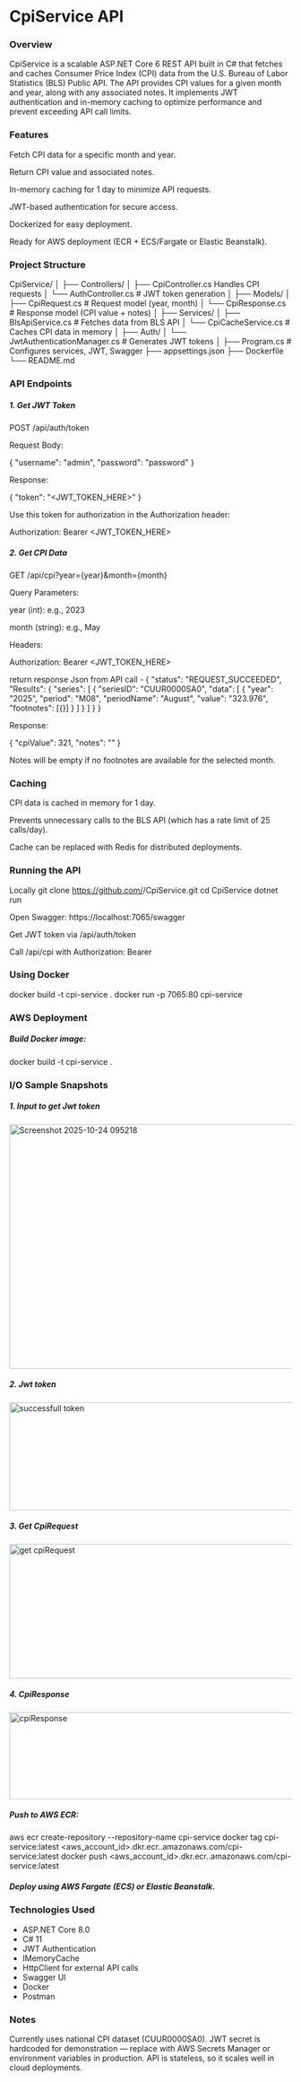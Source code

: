 # CpiService API
### Overview

CpiService is a scalable ASP.NET Core 6 REST API built in C# that fetches and caches Consumer Price Index (CPI) data from the U.S. Bureau of Labor Statistics (BLS) Public API. The API provides CPI values for a given month and year, along with any associated notes. It implements JWT authentication and in-memory caching to optimize performance and prevent exceeding API call limits.

### Features

Fetch CPI data for a specific month and year.

Return CPI value and associated notes.

In-memory caching for 1 day to minimize API requests.

JWT-based authentication for secure access.

Dockerized for easy deployment.

Ready for AWS deployment (ECR + ECS/Fargate or Elastic Beanstalk).

### Project Structure
CpiService/
│
├── Controllers/
│   ├── CpiController.cs       Handles CPI requests
│   └── AuthController.cs      # JWT token generation
│
├── Models/
│   ├── CpiRequest.cs          # Request model (year, month)
│   └── CpiResponse.cs         # Response model (CPI value + notes)
│
├── Services/
│   ├── BlsApiService.cs       # Fetches data from BLS API
│   └── CpiCacheService.cs     # Caches CPI data in memory
│
├── Auth/
│   └── JwtAuthenticationManager.cs   # Generates JWT tokens
│
├── Program.cs                 # Configures services, JWT, Swagger
├── appsettings.json
├── Dockerfile
└── README.md

### API Endpoints
##### 1. Get JWT Token

POST /api/auth/token

Request Body:

{
  "username": "admin",
  "password": "password"
}


Response:

{
  "token": "<JWT_TOKEN_HERE>"
}


Use this token for authorization in the Authorization header:

Authorization: Bearer <JWT_TOKEN_HERE>

##### 2. Get CPI Data

GET /api/cpi?year={year}&month={month}

Query Parameters:

year (int): e.g., 2023

month (string): e.g., May

Headers:

Authorization: Bearer <JWT_TOKEN_HERE>

return response Json from API call -
{
  "status": "REQUEST_SUCCEEDED",
  "Results": {
    "series": [
      {
        "seriesID": "CUUR0000SA0",
        "data": [
          {
            "year": "2025",
            "period": "M08",
            "periodName": "August",
            "value": "323.976",
            "footnotes": [{}]
          }
        ]
      }
    ]
  }
}



Response:

{
  "cpiValue": 321,
  "notes": ""
}


Notes will be empty if no footnotes are available for the selected month.

### Caching

CPI data is cached in memory for 1 day.

Prevents unnecessary calls to the BLS API (which has a rate limit of 25 calls/day).

Cache can be replaced with Redis for distributed deployments.

### Running the API
Locally
git clone https://github.com/<your-username>/CpiService.git
cd CpiService
dotnet run


Open Swagger: https://localhost:7065/swagger

Get JWT token via /api/auth/token

Call /api/cpi with Authorization: Bearer <token>

### Using Docker
docker build -t cpi-service .
docker run -p 7065:80 cpi-service

### AWS Deployment

##### Build Docker image:

docker build -t cpi-service .

### I/O Sample Snapshots
##### 1. Input to get Jwt token

<img width="931" height="436" alt="Screenshot 2025-10-24 095218" src="https://github.com/user-attachments/assets/1298a4c2-8e9c-48bb-8707-8385f055a95a" />

##### 2. Jwt token

<img width="925" height="193" alt="successfull token" src="https://github.com/user-attachments/assets/ee84c39b-04a6-4ea4-87c0-8b90fe81f26c" />

##### 3. Get CpiRequest
<img width="642" height="240" alt="get cpiRequest" src="https://github.com/user-attachments/assets/9ddef05d-4178-4371-ab52-de054def3ba1" />


##### 4. CpiResponse
<img width="643" height="155" alt="cpiResponse" src="https://github.com/user-attachments/assets/f4ef95ed-0c3e-40bf-b226-1433873086a6" />


##### Push to AWS ECR:

aws ecr create-repository --repository-name cpi-service
docker tag cpi-service:latest <aws_account_id>.dkr.ecr.<region>.amazonaws.com/cpi-service:latest
docker push <aws_account_id>.dkr.ecr.<region>.amazonaws.com/cpi-service:latest


##### Deploy using AWS Fargate (ECS) or Elastic Beanstalk.

### Technologies Used

- ASP.NET Core 8.0
- C# 11
- JWT Authentication
- IMemoryCache
- HttpClient for external API calls
- Swagger UI
- Docker
- Postman

### Notes

Currently uses national CPI dataset (CUUR0000SA0).
JWT secret is hardcoded for demonstration — replace with AWS Secrets Manager or environment variables in production. API is stateless, so it scales well in cloud deployments.
